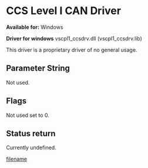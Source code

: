 # CCS Level I CAN Driver

**Available for:** Windows

**Driver for windows** vscpl1_ccsdrv.dll (vscpl1_ccsdrv.lib)

This driver is a proprietary driver of no general usage.

## Parameter String

Not used. 

##  Flags 

Not used set to 0. 

## Status return

Currently undefined.

[filename](./bottom_copyright.md ':include')
